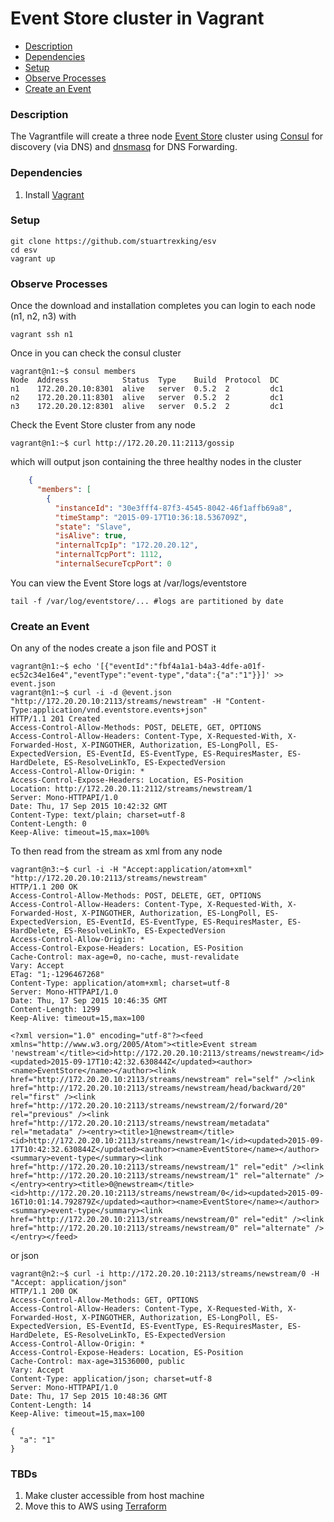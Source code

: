 # Event Store cluster in Vagrant

 * [Description](#description)
 * [Dependencies](#dependencies)
 * [Setup](#setup)
 * [Observe Processes](observe-processes)
 * [Create an Event](create-an-event)

### Description

The Vagrantfile will create a three node [Event Store](https://geteventstore.com/) cluster using [Consul](https://consul.io/) for discovery (via DNS) and [dnsmasq](http://www.thekelleys.org.uk/dnsmasq/doc.html) for DNS Forwarding.

### Dependencies

1. Install [Vagrant](https://www.vagrantup.com/)

### Setup

```
git clone https://github.com/stuartrexking/esv
cd esv
vagrant up
```

### Observe Processes

Once the download and installation completes you can login to each node (n1, n2, n3) with

    vagrant ssh n1

Once in you can check the consul cluster

	vagrant@n1:~$ consul members
	Node  Address            Status  Type    Build  Protocol  DC
	n1    172.20.20.10:8301  alive   server  0.5.2  2         dc1
	n2    172.20.20.11:8301  alive   server  0.5.2  2         dc1
	n3    172.20.20.12:8301  alive   server  0.5.2  2         dc1


Check the Event Store cluster from any node

    vagrant@n1:~$ curl http://172.20.20.11:2113/gossip

which will output json containing the three healthy nodes in the cluster

```json
	{
	  "members": [
        {
          "instanceId": "30e3fff4-87f3-4545-8042-46f1affb69a8",
	      "timeStamp": "2015-09-17T10:36:18.536709Z",
          "state": "Slave",
	      "isAlive": true,
          "internalTcpIp": "172.20.20.12",
	      "internalTcpPort": 1112,
          "internalSecureTcpPort": 0
```

You can view the Event Store logs at /var/logs/eventstore

    tail -f /var/log/eventstore/... #logs are partitioned by date

### Create an Event

On any of the nodes create a json file and POST it

    vagrant@n1:~$ echo '[{"eventId":"fbf4a1a1-b4a3-4dfe-a01f-ec52c34e16e4","eventType":"event-type","data":{"a":"1"}}]' >> event.json
	vagrant@n1:~$ curl -i -d @event.json "http://172.20.20.10:2113/streams/newstream" -H "Content-Type:application/vnd.eventstore.events+json"
	HTTP/1.1 201 Created
	Access-Control-Allow-Methods: POST, DELETE, GET, OPTIONS
	Access-Control-Allow-Headers: Content-Type, X-Requested-With, X-Forwarded-Host, X-PINGOTHER, Authorization, ES-LongPoll, ES-ExpectedVersion, ES-EventId, ES-EventType, ES-RequiresMaster, ES-HardDelete, ES-ResolveLinkTo, ES-ExpectedVersion
	Access-Control-Allow-Origin: *
	Access-Control-Expose-Headers: Location, ES-Position
	Location: http://172.20.20.11:2112/streams/newstream/1
	Server: Mono-HTTPAPI/1.0
	Date: Thu, 17 Sep 2015 10:42:32 GMT
	Content-Type: text/plain; charset=utf-8
	Content-Length: 0
	Keep-Alive: timeout=15,max=100%

To then read from the stream as xml from any node

```
vagrant@n3:~$ curl -i -H "Accept:application/atom+xml" "http://172.20.20.10:2113/streams/newstream"
HTTP/1.1 200 OK
Access-Control-Allow-Methods: POST, DELETE, GET, OPTIONS
Access-Control-Allow-Headers: Content-Type, X-Requested-With, X-Forwarded-Host, X-PINGOTHER, Authorization, ES-LongPoll, ES-ExpectedVersion, ES-EventId, ES-EventType, ES-RequiresMaster, ES-HardDelete, ES-ResolveLinkTo, ES-ExpectedVersion
Access-Control-Allow-Origin: *
Access-Control-Expose-Headers: Location, ES-Position
Cache-Control: max-age=0, no-cache, must-revalidate
Vary: Accept
ETag: "1;-1296467268"
Content-Type: application/atom+xml; charset=utf-8
Server: Mono-HTTPAPI/1.0
Date: Thu, 17 Sep 2015 10:46:35 GMT
Content-Length: 1299
Keep-Alive: timeout=15,max=100

<?xml version="1.0" encoding="utf-8"?><feed xmlns="http://www.w3.org/2005/Atom"><title>Event stream 'newstream'</title><id>http://172.20.20.10:2113/streams/newstream</id><updated>2015-09-17T10:42:32.630844Z</updated><author><name>EventStore</name></author><link href="http://172.20.20.10:2113/streams/newstream" rel="self" /><link href="http://172.20.20.10:2113/streams/newstream/head/backward/20" rel="first" /><link href="http://172.20.20.10:2113/streams/newstream/2/forward/20" rel="previous" /><link href="http://172.20.20.10:2113/streams/newstream/metadata" rel="metadata" /><entry><title>1@newstream</title><id>http://172.20.20.10:2113/streams/newstream/1</id><updated>2015-09-17T10:42:32.630844Z</updated><author><name>EventStore</name></author><summary>event-type</summary><link href="http://172.20.20.10:2113/streams/newstream/1" rel="edit" /><link href="http://172.20.20.10:2113/streams/newstream/1" rel="alternate" /></entry><entry><title>0@newstream</title><id>http://172.20.20.10:2113/streams/newstream/0</id><updated>2015-09-16T10:01:14.792879Z</updated><author><name>EventStore</name></author><summary>event-type</summary><link href="http://172.20.20.10:2113/streams/newstream/0" rel="edit" /><link href="http://172.20.20.10:2113/streams/newstream/0" rel="alternate" /></entry></feed>
```

or json

```
vagrant@n2:~$ curl -i http://172.20.20.10:2113/streams/newstream/0 -H "Accept: application/json"
HTTP/1.1 200 OK
Access-Control-Allow-Methods: GET, OPTIONS
Access-Control-Allow-Headers: Content-Type, X-Requested-With, X-Forwarded-Host, X-PINGOTHER, Authorization, ES-LongPoll, ES-ExpectedVersion, ES-EventId, ES-EventType, ES-RequiresMaster, ES-HardDelete, ES-ResolveLinkTo, ES-ExpectedVersion
Access-Control-Allow-Origin: *
Access-Control-Expose-Headers: Location, ES-Position
Cache-Control: max-age=31536000, public
Vary: Accept
Content-Type: application/json; charset=utf-8
Server: Mono-HTTPAPI/1.0
Date: Thu, 17 Sep 2015 10:48:36 GMT
Content-Length: 14
Keep-Alive: timeout=15,max=100

{
  "a": "1"
}
```

### TBDs

1. Make cluster accessible from host machine
1. Move this to AWS using [Terraform](https://terraform.io/)
